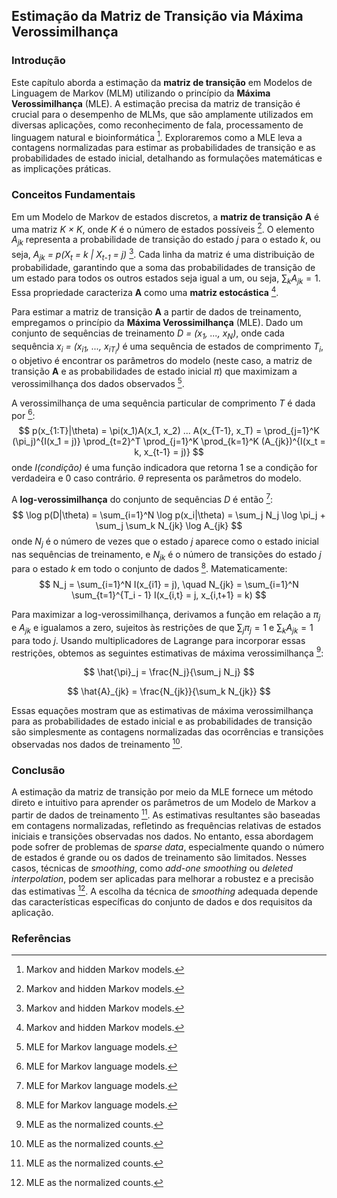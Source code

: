 ## Estimação da Matriz de Transição via Máxima Verossimilhança

### Introdução
Este capítulo aborda a estimação da **matriz de transição** em Modelos de Linguagem de Markov (MLM) utilizando o princípio da **Máxima Verossimilhança** (MLE). A estimação precisa da matriz de transição é crucial para o desempenho de MLMs, que são amplamente utilizados em diversas aplicações, como reconhecimento de fala, processamento de linguagem natural e bioinformática [^1]. Exploraremos como a MLE leva a contagens normalizadas para estimar as probabilidades de transição e as probabilidades de estado inicial, detalhando as formulações matemáticas e as implicações práticas.

### Conceitos Fundamentais
Em um Modelo de Markov de estados discretos, a **matriz de transição** **A** é uma matriz *K × K*, onde *K* é o número de estados possíveis [^1]. O elemento *A<sub>jk</sub>* representa a probabilidade de transição do estado *j* para o estado *k*, ou seja, *A<sub>jk</sub> = p(X<sub>t</sub> = k | X<sub>t-1</sub> = j)* [^1]. Cada linha da matriz é uma distribuição de probabilidade, garantindo que a soma das probabilidades de transição de um estado para todos os outros estados seja igual a um, ou seja, $\sum_k A_{jk} = 1$. Essa propriedade caracteriza **A** como uma **matriz estocástica** [^1].

Para estimar a matriz de transição **A** a partir de dados de treinamento, empregamos o princípio da **Máxima Verossimilhança** (MLE). Dado um conjunto de sequências de treinamento *D = (x<sub>1</sub>, ..., x<sub>N</sub>)*, onde cada sequência *x<sub>i</sub> = (x<sub>i1</sub>, ..., x<sub>iT<sub>i</sub></sub>)* é uma sequência de estados de comprimento *T<sub>i</sub>*, o objetivo é encontrar os parâmetros do modelo (neste caso, a matriz de transição **A** e as probabilidades de estado inicial *π*) que maximizam a verossimilhança dos dados observados [^4].

A verossimilhança de uma sequência particular de comprimento *T* é dada por [^4]:
$$
p(x_{1:T}|\theta) = \pi(x_1)A(x_1, x_2) ... A(x_{T-1}, x_T) = \prod_{j=1}^K (\pi_j)^{I(x_1 = j)} \prod_{t=2}^T \prod_{j=1}^K \prod_{k=1}^K (A_{jk})^{I(x_t = k, x_{t-1} = j)}
$$
onde *I(condição)* é uma função indicadora que retorna 1 se a condição for verdadeira e 0 caso contrário. *θ* representa os parâmetros do modelo.

A **log-verossimilhança** do conjunto de sequências *D* é então [^4]:
$$
\log p(D|\theta) = \sum_{i=1}^N \log p(x_i|\theta) = \sum_j N_j \log \pi_j + \sum_j \sum_k N_{jk} \log A_{jk}
$$
onde *N<sub>j</sub>* é o número de vezes que o estado *j* aparece como o estado inicial nas sequências de treinamento, e *N<sub>jk</sub>* é o número de transições do estado *j* para o estado *k* em todo o conjunto de dados [^4]. Matematicamente:
$$
N_j = \sum_{i=1}^N I(x_{i1} = j), \quad N_{jk} = \sum_{i=1}^N \sum_{t=1}^{T_i - 1} I(x_{i,t} = j, x_{i,t+1} = k)
$$

Para maximizar a log-verossimilhança, derivamos a função em relação a *π<sub>j</sub>* e *A<sub>jk</sub>* e igualamos a zero, sujeitos às restrições de que $\sum_j \pi_j = 1$ e $\sum_k A_{jk} = 1$ para todo *j*. Usando multiplicadores de Lagrange para incorporar essas restrições, obtemos as seguintes estimativas de máxima verossimilhança [^5]:

$$
\hat{\pi}_j = \frac{N_j}{\sum_j N_j}
$$

$$
\hat{A}_{jk} = \frac{N_{jk}}{\sum_k N_{jk}}
$$

Essas equações mostram que as estimativas de máxima verossimilhança para as probabilidades de estado inicial e as probabilidades de transição são simplesmente as contagens normalizadas das ocorrências e transições observadas nos dados de treinamento [^5].

### Conclusão

A estimação da matriz de transição por meio da MLE fornece um método direto e intuitivo para aprender os parâmetros de um Modelo de Markov a partir de dados de treinamento [^5]. As estimativas resultantes são baseadas em contagens normalizadas, refletindo as frequências relativas de estados iniciais e transições observadas nos dados. No entanto, essa abordagem pode sofrer de problemas de *sparse data*, especialmente quando o número de estados é grande ou os dados de treinamento são limitados. Nesses casos, técnicas de *smoothing*, como *add-one smoothing* ou *deleted interpolation*, podem ser aplicadas para melhorar a robustez e a precisão das estimativas [^5]. A escolha da técnica de *smoothing* adequada depende das características específicas do conjunto de dados e dos requisitos da aplicação.

### Referências
[^1]: Markov and hidden Markov models.
[^2]: Markov models.
[^3]: Transition matrix.
[^4]: MLE for Markov language models.
[^5]: MLE as the normalized counts.
<!-- END -->